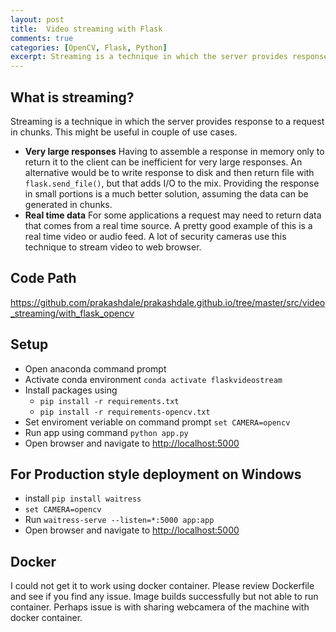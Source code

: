 ```yaml
---
layout: post
title:  Video streaming with Flask
comments: true
categories: [OpenCV, Flask, Python]
excerpt: Streaming is a technique in which the server provides response to a request in chunks. This might be useful in couple of use cases. For some applications a request may need to return data that comes from a real time source. A pretty good example of this is a real time video or audio feed. A lot of security cameras use this technique to stream video to web browser.
---
```


## What is streaming?

Streaming is a technique in which the server provides response to a request in chunks. This might be useful in couple of use cases.
- **Very large responses** Having to assemble a response in memory only to return it to the client can be inefficient for very large responses. An alternative would be to write response to disk and then return file with `flask.send_file()`, but that adds I/O to the mix. Providing the response in small portions is a much better solution, assuming the data can be generated in chunks.
- **Real time data** For some applications a request may need to return data that comes from a real time source. A pretty good example of this is a real time video or audio feed. A lot of security cameras use this technique to stream video to web browser.

## Code Path

https://github.com/prakashdale/prakashdale.github.io/tree/master/src/video_streaming/with_flask_opencv

## Setup

- Open anaconda command prompt
- Activate conda environment `conda activate flaskvideostream`
- Install packages using
  - `pip install -r requirements.txt`
  - `pip install -r requirements-opencv.txt`
- Set enviroment veriable on command prompt `set CAMERA=opencv`
- Run app using command `python app.py`
- Open browser and navigate to [http://localhost:5000](http://localhost:5000)

## For Production style deployment on Windows

- install `pip install waitress`
- `set CAMERA=opencv`
- Run `waitress-serve --listen=*:5000 app:app`
- Open browser and navigate to [http://localhost:5000](http://localhost:5000)

## Docker

I could not get it to work using docker container. Please review Dockerfile and see if you find any issue. Image builds successfully but not able to run container. Perhaps issue is with sharing webcamera of the machine with docker container.

